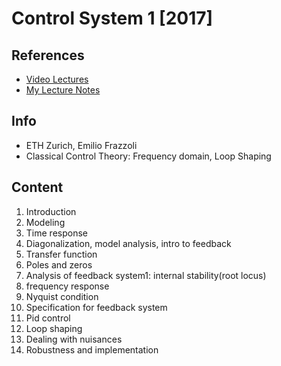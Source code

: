 # Control System 1 [2017]

## References
* [Video Lectures](https://www.youtube.com/playlist?list=PLzn6LN6WhlN1OqX0ratNByEat1CtI0U7r)
* [My Lecture Notes](https://github.com/notebook-org/robotics/blob/master/Control/Classical%20Control/ETH%20Zurich%20Control%20System%201/index.md)

## Info
- ETH Zurich, Emilio Frazzoli
- Classical Control Theory: Frequency domain, Loop Shaping

## Content
1. Introduction
2. Modeling
3. Time response
4. Diagonalization, model analysis, intro to feedback
5. Transfer function
6. Poles and zeros
7. Analysis of feedback system1: internal stability(root locus)
8. frequency response
9. Nyquist condition
10. Specification for feedback system
11. Pid control
12. Loop shaping
13. Dealing with nuisances
14. Robustness and implementation
